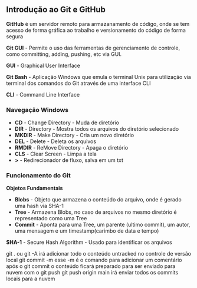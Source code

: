 ## Introdução ao Git e GitHub

**GitHub** é um servidor remoto para armazanamento de código, onde se tem acesso de forma gráfica ao trabalho e versionamento do código de forma segura

**Git GUI** - Permite o uso das ferramentas de gerenciamento de controle, como committing, adding, pushing, etc via GUI.

**GUI** - Graphical User Interface

**Git Bash** - Aplicação Windows que emula o terminal Unix para utilização via terminal dos comandos do Git através de uma interface CLI

**CLI** - Command Line Interface

### Navegação Windows

+ **CD** - Change Directory - Muda de diretório 
+ **DIR** - Directory - Mostra todos os arquivos do diretório selecionado
+ **MKDIR** - Make Directory - Cria um novo diretório
+ **DEL** - Delete - Deleta os arquivos
+ **RMDIR** - ReMove Directory - Apaga o diretório
+ **CLS** - Clear Screen - Limpa a tela
+ **>** - Redirecionador de fluxo, salva em um txt

### Funcionamento do Git

**Objetos Fundamentais**
+ **Blobs** - Objeto que armazena o conteúdo do arquivo, onde é gerado uma hash via SHA-1
+ **Tree** - Armazena Blobs, no caso de arquivos no mesmo diretório é representado como uma Tree
+ **Commit** - Aponta para uma Tree, um parente (ultimo commit), um autor, uma mensagem e um timestamp(carimbo de data e tempo)

**SHA-1** - Secure Hash Algorithm - Usado para identificar os arquivos

git . ou git -A irá adicionar todo o conteúdo untracked no controle de versão local
git commit -m esse -m é o comando para adicionar um comentário
após o git commit o conteúdo ficará preparado para ser enviado para nuvem com o git push
git push origin main irá enviar todos os commits locais para a nuvem
